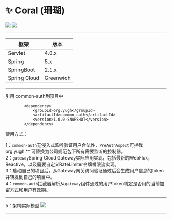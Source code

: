 # :sparkles: Coral (珊瑚)

![](https://img.shields.io/badge/build-success-green.svg) ![](https://img.shields.io/github/stars/yugenhai108/framework-applications) 

------



| 框架         | 版本      |
| ------------ | --------- |
| Servlet      | 4.0.x     |
| Spring       | 5.x       |
| SpringBoot   | 2.1.x     |
| Spring Cloud | Greenwich |


***
引用 common-auth到项目中
```
        <dependency>
            <groupId>org.yugh</groupId>
            <artifactId>common-auth</artifactId>
            <version>1.0.0-SNAPSHOT</version>
        </dependency>
```
使用方式：

1：`common-auth`无侵入式监听验证用户合法性，`PreAuthAspect`可拦截 org.yugh.** 可替换为公司规范包下所有需要监听的控制器。
</br>
2：`gateway`Spring Cloud Gateway实际应用实现，包括最新的WebFlux，Reactive，以及需要自定义RateLimiter令牌桶限流实现。
</br>
3：启动自己的项目后，从Gateway网关访问验证通过后会生成用户信息的token并转发到自己的项目中。
</br>
4：`common-auth`拦截器解析从`gateway`组件通过的用户token判定是否用的当前加密方式和用户有效期。
</br>
***
5：架构实际模型
![](https://github.com/yugenhai108/framework-applications/blob/master/Authentication-1.png)
</br>
***
